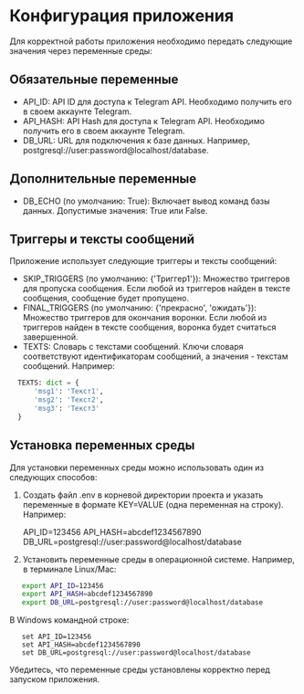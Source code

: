 # Конфигурация приложения

Для корректной работы приложения необходимо передать следующие значения через переменные среды:

## Обязательные переменные

- API_ID: API ID для доступа к Telegram API. Необходимо получить его в своем аккаунте Telegram.
- API_HASH: API Hash для доступа к Telegram API. Необходимо получить его в своем аккаунте Telegram.
- DB_URL: URL для подключения к базе данных. Например, postgresql://user:password@localhost/database.

## Дополнительные переменные

- DB_ECHO (по умолчанию: True): Включает вывод команд базы данных. Допустимые значения: True или False.

## Триггеры и тексты сообщений

Приложение использует следующие триггеры и тексты сообщений:

- SKIP_TRIGGERS (по умолчанию: {'Триггер1'}): Множество триггеров для пропуска сообщения. Если любой из триггеров найден в тексте сообщения, сообщение будет пропущено.
- FINAL_TRIGGERS (по умолчанию: {'прекрасно', 'ожидать'}): Множество триггеров для окончания воронки. Если любой из триггеров найден в тексте сообщения, воронка будет считаться завершенной.
- TEXTS: Словарь с текстами сообщений. Ключи словаря соответствуют идентификаторам сообщений, а значения - текстам сообщений. Например:
  
```python
  TEXTS: dict = {
      'msg1': 'Текст1',
      'msg2': 'Текст2',
      'msg3': 'Текст3'
  }
  ```

## Установка переменных среды

Для установки переменных среды можно использовать один из следующих способов:

1. Создать файл .env в корневой директории проекта и указать переменные в формате KEY=VALUE (одна переменная на строку). Например:
   

   API_ID=123456
   API_HASH=abcdef1234567890
   DB_URL=postgresql://user:password@localhost/database
   

2. Установить переменные среды в операционной системе. Например, в терминале Linux/Mac:
   
```bash
   export API_ID=123456
   export API_HASH=abcdef1234567890
   export DB_URL=postgresql://user:password@localhost/database
```   

   В Windows командной строке:
   
```shell
   set API_ID=123456
   set API_HASH=abcdef1234567890
   set DB_URL=postgresql://user:password@localhost/database
```

Убедитесь, что переменные среды установлены корректно перед запуском приложения.